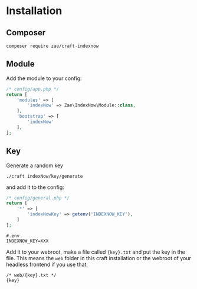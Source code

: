 # Installation

## Composer
`composer require zae/craft-indexnow`

## Module
Add the module to your config: 

~~~php
/* config/app.php */
return [
    'modules' => [
        'indexNow' => Zae\IndexNow\Module::class,
    ],
    'bootstrap' => [
        'indexNow'
    ],
];
~~~

## Key
Generate a random key

~~~
./craft indexNow/key/generate
~~~

and add it to the config:

~~~php
/* config/general.php */
return [
    '*' => [
        'indexNowKey' => getenv('INDEXNOW_KEY'),
    ]
];
~~~
~~~dotenv
#.env
INDEXNOW_KEY=XXX
~~~

Add it to your webroot, make a file called `{key}.txt` and put the
key in the file. This means the `web` folder in this craft installation
or the webroot of your headless frontend if you use that.
~~~
/* web/{key}.txt */
{key}
~~~
